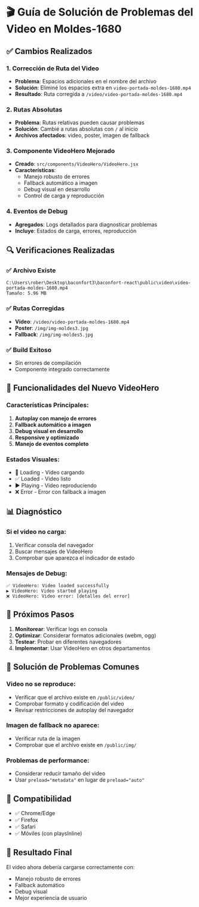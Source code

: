 # 🎬 Guía de Solución de Problemas del Video en Moldes-1680

## ✅ Cambios Realizados

### 1. **Corrección de Ruta del Video**
- **Problema**: Espacios adicionales en el nombre del archivo
- **Solución**: Eliminé los espacios extra en `video-portada-moldes-1680.mp4  `
- **Resultado**: Ruta corregida a `/video/video-portada-moldes-1680.mp4`

### 2. **Rutas Absolutas**
- **Problema**: Rutas relativas pueden causar problemas
- **Solución**: Cambié a rutas absolutas con `/` al inicio
- **Archivos afectados**: video, poster, imagen de fallback

### 3. **Componente VideoHero Mejorado**
- **Creado**: `src/components/VideoHero/VideoHero.jsx`
- **Características**:
  - Manejo robusto de errores
  - Fallback automático a imagen
  - Debug visual en desarrollo
  - Control de carga y reproducción

### 4. **Eventos de Debug**
- **Agregados**: Logs detallados para diagnosticar problemas
- **Incluye**: Estados de carga, errores, reproducción

## 🔍 Verificaciones Realizadas

### ✅ Archivo Existe
```
C:\Users\rober\Desktop\baconfort3\baconfort-react\public\video\video-portada-moldes-1680.mp4
Tamaño: 5.96 MB
```

### ✅ Rutas Corregidas
- **Video**: `/video/video-portada-moldes-1680.mp4`
- **Poster**: `/img/img-moldes3.jpg`
- **Fallback**: `/img/img-moldes5.jpg`

### ✅ Build Exitoso
- Sin errores de compilación
- Componente integrado correctamente

## 🎯 Funcionalidades del Nuevo VideoHero

### **Características Principales**:
1. **Autoplay con manejo de errores**
2. **Fallback automático a imagen**
3. **Debug visual en desarrollo**
4. **Responsive y optimizado**
5. **Manejo de eventos completo**

### **Estados Visuales**:
- 🔄 Loading - Video cargando
- ✅ Loaded - Video listo
- ▶️ Playing - Video reproduciendo
- ❌ Error - Error con fallback a imagen

## 📊 Diagnóstico

### **Si el video no carga**:
1. Verificar consola del navegador
2. Buscar mensajes de VideoHero
3. Comprobar que aparezca el indicador de estado

### **Mensajes de Debug**:
```
✅ VideoHero: Video loaded successfully
▶️ VideoHero: Video started playing
❌ VideoHero: Video error: [detalles del error]
```

## 🚀 Próximos Pasos

1. **Monitorear**: Verificar logs en consola
2. **Optimizar**: Considerar formatos adicionales (webm, ogg)
3. **Testear**: Probar en diferentes navegadores
4. **Implementar**: Usar VideoHero en otros departamentos

## 🔧 Solución de Problemas Comunes

### **Video no se reproduce**:
- Verificar que el archivo existe en `/public/video/`
- Comprobar formato y codificación del video
- Revisar restricciones de autoplay del navegador

### **Imagen de fallback no aparece**:
- Verificar ruta de la imagen
- Comprobar que el archivo existe en `/public/img/`

### **Problemas de performance**:
- Considerar reducir tamaño del video
- Usar `preload="metadata"` en lugar de `preload="auto"`

## 📱 Compatibilidad

- ✅ Chrome/Edge
- ✅ Firefox
- ✅ Safari
- ✅ Móviles (con playsInline)

## 🎉 Resultado Final

El video ahora debería cargarse correctamente con:
- Manejo robusto de errores
- Fallback automático
- Debug visual
- Mejor experiencia de usuario

